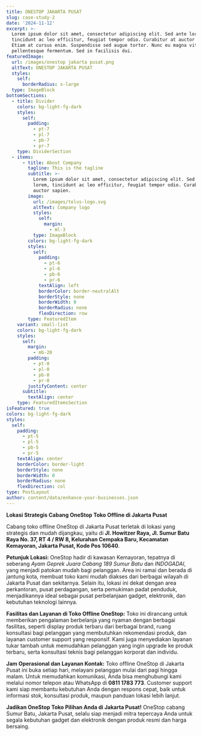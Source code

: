 ```yaml
---
title: ONESTOP JAKARTA PUSAT
slug: case-study-2
date: '2024-11-12'
excerpt: >-
  Lorem ipsum dolor sit amet, consectetur adipiscing elit. Sed ante lorem,
  tincidunt ac leo efficitur, feugiat tempor odio. Curabitur at auctor sapien.
  Etiam at cursus enim. Suspendisse sed augue tortor. Nunc eu magna vitae lorem
  pellentesque fermentum. Sed in facilisis dui.
featuredImage:
  url: /images/onestop jakarta pusat.png
  altText: ONESTOP JAKARTA PUSAT
  styles:
    self:
      borderRadius: x-large
  type: ImageBlock
bottomSections:
  - title: Divider
    colors: bg-light-fg-dark
    styles:
      self:
        padding:
          - pt-7
          - pl-7
          - pb-7
          - pr-7
    type: DividerSection
  - items:
      - title: About Company
        tagline: This is the tagline
        subtitle: >-
          Lorem ipsum dolor sit amet, consectetur adipiscing elit. Sed ante
          lorem, tincidunt ac leo efficitur, feugiat tempor odio. Curabitur at
          auctor sapien.
        image:
          url: /images/telus-logo.svg
          altText: Company logo
          styles:
            self:
              margin:
                - ml-3
          type: ImageBlock
        colors: bg-light-fg-dark
        styles:
          self:
            padding:
              - pt-6
              - pl-6
              - pb-6
              - pr-6
            textAlign: left
            borderColor: border-neutralAlt
            borderStyle: none
            borderWidth: 0
            borderRadius: none
            flexDirection: row
        type: FeaturedItem
    variant: small-list
    colors: bg-light-fg-dark
    styles:
      self:
        margin:
          - mb-20
        padding:
          - pt-0
          - pl-0
          - pb-0
          - pr-0
        justifyContent: center
      subtitle:
        textAlign: center
    type: FeaturedItemsSection
isFeatured: true
colors: bg-light-fg-dark
styles:
  self:
    padding:
      - pt-5
      - pl-5
      - pb-5
      - pr-5
    textAlign: center
    borderColor: border-light
    borderStyle: none
    borderWidth: 0
    borderRadius: none
    flexDirection: col
type: PostLayout
author: content/data/enhance-your-businesses.json
---
```

**Lokasi Strategis Cabang OneStop Toko Offline di Jakarta Pusat**

Cabang toko offline OneStop di Jakarta Pusat terletak di lokasi yang strategis dan mudah dijangkau, yaitu di **Jl. Howitzer Raya, Jl. Sumur Batu Raya No. 37, RT 4 / RW 8, Kelurahan Cempaka Baru, Kecamatan Kemayoran, Jakarta Pusat, Kode Pos 10640**.

**Petunjuk Lokasi:**
OneStop hadir di kawasan Kemayoran, tepatnya di seberang *Ayam Geprek Juara Cabang 189 Sumur Batu* dan *INDOGADAI*, yang menjadi patokan mudah bagi pelanggan. Area ini ramai dan berada di jantung kota, membuat toko kami mudah diakses dari berbagai wilayah di Jakarta Pusat dan sekitarnya. Selain itu, lokasi ini dekat dengan area perkantoran, pusat perdagangan, serta pemukiman padat penduduk, menjadikannya ideal sebagai pusat perbelanjaan gadget, elektronik, dan kebutuhan teknologi lainnya.

**Fasilitas dan Layanan di Toko Offline OneStop:**
Toko ini dirancang untuk memberikan pengalaman berbelanja yang nyaman dengan berbagai fasilitas, seperti display produk terbaru dari berbagai brand, ruang konsultasi bagi pelanggan yang membutuhkan rekomendasi produk, dan layanan customer support yang responsif. Kami juga menyediakan layanan tukar tambah untuk memudahkan pelanggan yang ingin upgrade ke produk terbaru, serta konsultasi teknis bagi pelanggan korporat dan individu.

**Jam Operasional dan Layanan Kontak:**
Toko offline OneStop di Jakarta Pusat ini buka setiap hari, melayani pelanggan mulai dari pagi hingga malam. Untuk memudahkan komunikasi, Anda bisa menghubungi kami melalui nomor telepon atau WhatsApp di **0811 1783 773**. Customer support kami siap membantu kebutuhan Anda dengan respons cepat, baik untuk informasi stok, konsultasi produk, maupun panduan lokasi lebih lanjut.

**Jadikan OneStop Toko Pilihan Anda di Jakarta Pusat!**
OneStop cabang Sumur Batu, Jakarta Pusat, selalu siap menjadi mitra tepercaya Anda untuk segala kebutuhan gadget dan elektronik dengan produk resmi dan harga bersaing.
